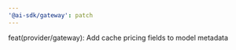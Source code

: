 ```yaml
---
'@ai-sdk/gateway': patch
---
```


feat(provider/gateway): Add cache pricing fields to model metadata
